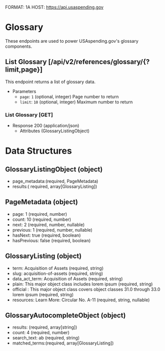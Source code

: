 FORMAT: 1A
HOST: https://api.usaspending.gov

# Glossary

These endpoints are used to power USAspending.gov's glossary components. 



## List Glossary [/api/v2/references/glossary/{?limit,page}]

This endpoint returns a list of glossary data.

+ Parameters
    + `page`: `1` (optional, integer)
        Page number to return
    + `limit`: `10` (optional, integer)
        Maximum number to return

### List Glossary [GET]

+ Response 200 (application/json)
    + Attributes (GlossaryListingObject)


# Data Structures

## GlossaryListingObject (object)
+ page_metadata:(required, PageMetadata)
+ results:( required, array[GlossaryListing])

## PageMetadata (object)
+ page: 1 (required, number)
+ count: 10 (required, number)
+ next: 2 (required, number, nullable)
+ previous: 1 (required, number, nullable)
+ hasNext: true (required, boolean)
+ hasPrevious: false (required, boolean)

## GlossaryListing (object)
+ term: Acquisition of Assets (required, string)
+ slug: acquisition-of-assets (required, string)
+ data_act_term: Acquisition of Assets (required, string)
+ plain: This major object class includes lorem ipsum (required, string)
+ official : This major object class covers object classes 31.0 through 33.0 lorem ipsum (required, string)
+ resources: Learn More: Circular No. A-11 (required, string, nullable)

## GlossaryAutocompleteObject (object)
+ results: (required, array[string])
+ count: 4 (required, number)
+ search_text: ab (required, string)
+ matched_terms:(required, array[GlossaryListing])
